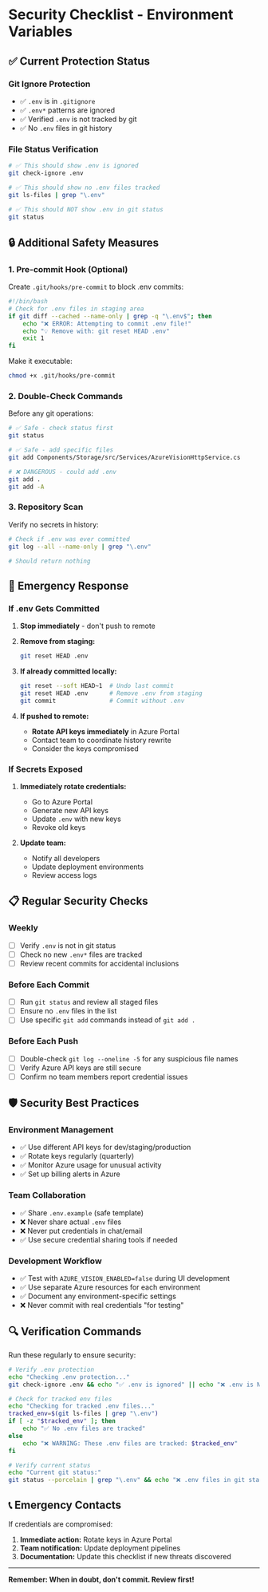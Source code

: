 # Security Checklist - Environment Variables

## ✅ Current Protection Status

### Git Ignore Protection
- ✅ `.env` is in `.gitignore`
- ✅ `.env*` patterns are ignored
- ✅ Verified `.env` is not tracked by git
- ✅ No `.env` files in git history

### File Status Verification
```bash
# ✅ This should show .env is ignored
git check-ignore .env

# ✅ This should show no .env files tracked  
git ls-files | grep "\.env"

# ✅ This should NOT show .env in git status
git status
```

## 🔒 Additional Safety Measures

### 1. Pre-commit Hook (Optional)
Create `.git/hooks/pre-commit` to block .env commits:

```bash
#!/bin/bash
# Check for .env files in staging area
if git diff --cached --name-only | grep -q "\.env$"; then
    echo "❌ ERROR: Attempting to commit .env file!"
    echo "💡 Remove with: git reset HEAD .env"
    exit 1
fi
```

Make it executable:
```bash
chmod +x .git/hooks/pre-commit
```

### 2. Double-Check Commands
Before any git operations:

```bash
# ✅ Safe - check status first
git status

# ✅ Safe - add specific files
git add Components/Storage/src/Services/AzureVisionHttpService.cs

# ❌ DANGEROUS - could add .env
git add .
git add -A
```

### 3. Repository Scan
Verify no secrets in history:
```bash
# Check if .env was ever committed
git log --all --name-only | grep "\.env"

# Should return nothing
```

## 🚨 Emergency Response

### If .env Gets Committed

1. **Stop immediately** - don't push to remote
2. **Remove from staging:**
   ```bash
   git reset HEAD .env
   ```

3. **If already committed locally:**
   ```bash
   git reset --soft HEAD~1  # Undo last commit
   git reset HEAD .env      # Remove .env from staging
   git commit               # Commit without .env
   ```

4. **If pushed to remote:**
   - **Rotate API keys immediately** in Azure Portal
   - Contact team to coordinate history rewrite
   - Consider the keys compromised

### If Secrets Exposed

1. **Immediately rotate credentials:**
   - Go to Azure Portal
   - Generate new API keys
   - Update `.env` with new keys
   - Revoke old keys

2. **Update team:**
   - Notify all developers
   - Update deployment environments
   - Review access logs

## 📋 Regular Security Checks

### Weekly
- [ ] Verify `.env` is not in git status
- [ ] Check no new `.env*` files are tracked
- [ ] Review recent commits for accidental inclusions

### Before Each Commit
- [ ] Run `git status` and review all staged files
- [ ] Ensure no `.env` files in the list
- [ ] Use specific `git add` commands instead of `git add .`

### Before Each Push
- [ ] Double-check `git log --oneline -5` for any suspicious file names
- [ ] Verify Azure API keys are still secure
- [ ] Confirm no team members report credential issues

## 🛡️ Security Best Practices

### Environment Management
- ✅ Use different API keys for dev/staging/production
- ✅ Rotate keys regularly (quarterly)
- ✅ Monitor Azure usage for unusual activity
- ✅ Set up billing alerts in Azure

### Team Collaboration
- ✅ Share `.env.example` (safe template)
- ❌ Never share actual `.env` files
- ❌ Never put credentials in chat/email
- ✅ Use secure credential sharing tools if needed

### Development Workflow
- ✅ Test with `AZURE_VISION_ENABLED=false` during UI development
- ✅ Use separate Azure resources for each environment
- ✅ Document any environment-specific settings
- ❌ Never commit with real credentials "for testing"

## 🔍 Verification Commands

Run these regularly to ensure security:

```bash
# Verify .env protection
echo "Checking .env protection..."
git check-ignore .env && echo "✅ .env is ignored" || echo "❌ .env is NOT ignored!"

# Check for tracked env files  
echo "Checking for tracked .env files..."
tracked_env=$(git ls-files | grep "\.env")
if [ -z "$tracked_env" ]; then
    echo "✅ No .env files are tracked"
else
    echo "❌ WARNING: These .env files are tracked: $tracked_env"
fi

# Verify current status
echo "Current git status:"
git status --porcelain | grep "\.env" && echo "❌ .env files in git status!" || echo "✅ No .env files in git status"
```

## 📞 Emergency Contacts

If credentials are compromised:
1. **Immediate action:** Rotate keys in Azure Portal
2. **Team notification:** Update deployment pipelines  
3. **Documentation:** Update this checklist if new threats discovered

---

**Remember: When in doubt, don't commit. Review first!**